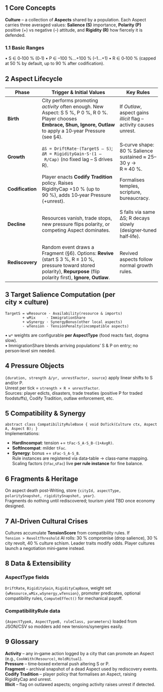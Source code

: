 ## 1 Core Concepts

**Culture** – a collection of **Aspects** shared by a population. Each Aspect carries three averaged values: **Salience (S)** importance, **Polarity (P)** positive (+) vs negative (–) attitude, and **Rigidity (R)** how fiercely it is defended.
### 1.1 Basic Ranges
• S ∈ 0‑100 % (0‑1) • P ∈ –100 %…+100 % (–1…+1) • R ∈ 0‑100 % (capped at 50 % by default, up to 90 % after codification).
## 2 Aspect Lifecycle

| Phase            | Trigger & Initial Values                                                                                                                                                       | Key Rules                                                          | End Condition                                                                                    |
| ---------------- | ------------------------------------------------------------------------------------------------------------------------------------------------------------------------------ | ------------------------------------------------------------------ | ------------------------------------------------------------------------------------------------ |
| **Birth**        | City performs promoting _activity_ often enough. New Aspect: S 5 %, P 0 %, R 0 %. Player chooses **Embrace, Shun, Ignore, Outlaw** to apply a 10‑year Pressure (see §4).       | If _Outlaw_, aspect gains _illicit_ flag – activity causes unrest. | n/a                                                                                              |
| **Growth**       | `ΔS = DriftRate·(TargetS – S)`; `ΔR = RigidityGain·S·(1 – R/Cap)` (no fixed lag – S drives R).                                                                                 | S‑curve shape: 80 % Salience sustained ≈ 25–30 y → R ≈ 40 %.       | —                                                                                                |
| **Codification** | Player enacts **Codify Tradition** policy. Raises RigidityCap +10 % (up to 90 %), adds 10‑year Pressure (+unrest).                                                             | Formalises temples, scripture, bureaucracy.                        | —                                                                                                |
| **Decline**      | Resources vanish, trade stops, new pressure flips polarity, or competing Aspect dominates.                                                                                     | S falls via same ΔS; R decays slowly (designer‑tuned half‑life).   | When S < 5 % ∧ R < 10 % ⇒ Aspect removed; a **Fragment** record is stored if Writing tech known. |
| **Rediscovery**  | Random event draws a Fragment (§6). Options: **Revive** (start S 3 %, R ≤ 10 %, pressure toward stored polarity), **Repurpose** (flip polarity first), **Ignore**, **Outlaw**. | Revived aspects follow normal growth rules.                        | —                                                                                                |
## 3 Target Salience Computation (per city × culture)

```
TargetS = wResource · Availability(resource & imports)
        + wMix     · ImmigrationShare
        + wSynergy · SynergyBonus(other local aspects)
        - wTension · TensionPenalty(incompatible aspects)
```
• `w*` weights are configurable **per AspectType** (food reacts fast, dogma slow).  
• ImmigrationShare blends arriving populations’ S & P on entry; no person‑level sim needed.
## 4 Pressure Objects
`{duration, strength Δ/yr, unrestFactor, source}` apply linear shifts to S and/or P.  
Unrest per tick = `strength × R × unrestFactor`.  
Sources: player edicts, disasters, trade treaties (positive P for traded foodstuffs), Codify Tradition, outlaw enforcement, etc.
## 5 Compatibility & Synergy
`abstract class CompatibilityRuleBase { void DoTick(Culture ctx, Aspect A, Aspect B); }`  
Implementations:
- **HardIncompat**: tension += `tFac·S_A·S_B·(1+AvgR)`.
- **SoftIncompat**: milder `tFac`.
- **Synergy**: bonus += `sFac·S_A·S_B`.  
    Rule instances are registered via data‑table → class‑name mapping. Scaling factors (`tFac`,`sFac`) live **per rule instance** for fine balance.
## 6 Fragments & Heritage
On aspect death post‑Writing, store `{cityId, aspectType, polaritySnapshot, rigiditySnapshot, year}`.  
Fragments do nothing until rediscovered; tourism yield TBD once economy designed.
## 7 AI‑Driven Cultural Crises
Cultures accumulate **TensionScore** from compatibility rules. If `Tension > RevoltThreshold` AI rolls: 30 % compromise (drop salience), 30 % city revolt, 40 % culture schism. Leader traits modify odds. Player cultures launch a negotiation mini‑game instead.
## 8 Data & Extensibility
### AspectType fields
`DriftRate`, `RigidityGain`, `RigidityCapBase`, weight set `{wResource,wMix,wSynergy,wTension}`, promoter predicates, optional compatibility rules, `ComputeEffect()` for mechanical payoff.
### CompatibilityRule data
`{AspectTypeA, AspectTypeB, ruleClass, parameters}` loaded from JSON/CSV so modders add new tensions/synergies easily.
## 9 Glossary
**Activity** – any in‑game action logged by a city that can promote an Aspect (e.g., `CookWith(Resource)`, `HoldRitual`).  
**Pressure** – time‑boxed external push altering S or P.  
**Fragment** – archival snapshot of a dead Aspect used by rediscovery events.  
**Codify Tradition** – player policy that formalises an Aspect, raising RigidityCap and unrest.  
**Illicit** – flag on outlawed aspects; ongoing activity raises unrest if detected.
